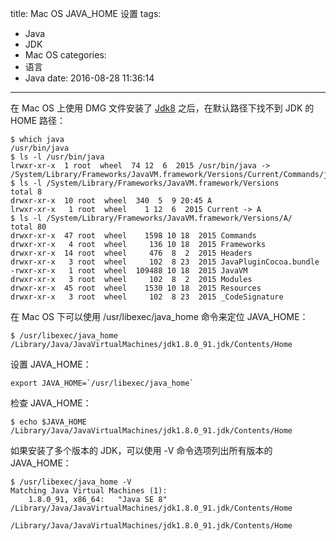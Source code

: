 title: Mac OS JAVA_HOME 设置
tags:
  - Java
  - JDK
  - Mac OS
categories:
  - 语言
  - Java
date: 2016-08-28 11:36:14
---


在 Mac OS 上使用 DMG 文件安装了 [Jdk8](http://www.oracle.com/technetwork/java/javase/downloads/index.html) 之后，在默认路径下找不到 JDK 的 HOME 路径：

    $ which java
    /usr/bin/java
    $ ls -l /usr/bin/java
    lrwxr-xr-x  1 root  wheel  74 12  6  2015 /usr/bin/java -> /System/Library/Frameworks/JavaVM.framework/Versions/Current/Commands/java
    $ ls -l /System/Library/Frameworks/JavaVM.framework/Versions
    total 8
    drwxr-xr-x  10 root  wheel  340  5  9 20:45 A
    lrwxr-xr-x   1 root  wheel    1 12  6  2015 Current -> A
    $ ls -l /System/Library/Frameworks/JavaVM.framework/Versions/A/
    total 80
    drwxr-xr-x  47 root  wheel    1598 10 18  2015 Commands
    drwxr-xr-x   4 root  wheel     136 10 18  2015 Frameworks
    drwxr-xr-x  14 root  wheel     476  8  2  2015 Headers
    drwxr-xr-x   3 root  wheel     102  8 23  2015 JavaPluginCocoa.bundle
    -rwxr-xr-x   1 root  wheel  109488 10 18  2015 JavaVM
    drwxr-xr-x   3 root  wheel     102  8  2  2015 Modules
    drwxr-xr-x  45 root  wheel    1530 10 18  2015 Resources
    drwxr-xr-x   3 root  wheel     102  8 23  2015 _CodeSignature

在 Mac OS 下可以使用 /usr/libexec/java_home 命令来定位 JAVA_HOME：

    $ /usr/libexec/java_home 
    /Library/Java/JavaVirtualMachines/jdk1.8.0_91.jdk/Contents/Home

设置 JAVA_HOME：

    export JAVA_HOME=`/usr/libexec/java_home`

检查 JAVA_HOME：

    $ echo $JAVA_HOME
    /Library/Java/JavaVirtualMachines/jdk1.8.0_91.jdk/Contents/Home

如果安装了多个版本的 JDK，可以使用 -V 命令选项列出所有版本的 JAVA_HOME：

    $ /usr/libexec/java_home -V
    Matching Java Virtual Machines (1):
        1.8.0_91, x86_64:	"Java SE 8"	/Library/Java/JavaVirtualMachines/jdk1.8.0_91.jdk/Contents/Home

    /Library/Java/JavaVirtualMachines/jdk1.8.0_91.jdk/Contents/Home